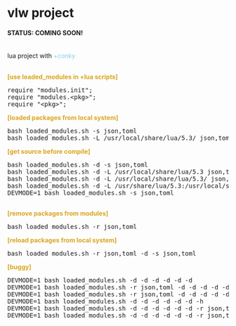 # vlw project

<h4><span>STATUS: </span>COMING SOON!</h4><br />
lua project with <span style="color:skyblue;">+conky</span></br></br>

<b style="color:goldenrod;">[use loaded_modules in +lua scripts]</b>
<pre>
require "modules.init";
require "modules.&lt;pkg&gt;";
require "&lt;pkg&gt;";
</pre>

<b style="color:goldenrod;">[loaded packages from local system]</b>
<pre>
bash loaded_modules.sh -s json,toml
bash loaded_modules.sh -L /usr/local/share/lua/5.3/ json,toml
</pre>

<b style="color:goldenrod;">[get source before compile]</b>
<pre>
bash loaded_modules.sh -d -s json,toml
bash loaded_modules.sh -d -L /usr/local/share/lua/5.3 json,toml
bash loaded_modules.sh -d -L /usr/local/share/lua/5.3/ json,toml
bash loaded_modules.sh -d -L /usr/share/lua/5.3:/usr/local/share/lua/5.3 json,toml
DEVMODE=1 bash loaded_modules.sh -s json,toml

</pre>

<b style="color:goldenrod;">[remove packages from modules]</b>
<pre>
bash loaded_modules.sh -r json,toml
</pre>

<b style="color:goldenrod;">[reload packages from local system]</b>
<pre>
bash loaded_modules.sh -r json,toml -d -s json,toml
</pre>

<b style="color:goldenrod;">[buggy]</b>
<pre>
DEVMODE=1 bash loaded_modules.sh -d -d -d -d -d -d
DEVMODE=1 bash loaded_modules.sh -r json,toml -d -d -d -d -d -d -h
DEVMODE=1 bash loaded_modules.sh -r json,toml -d -d -d -d -d -d
DEVMODE=1 bash loaded_modules.sh -d -d -d -d -d -d -h
DEVMODE=1 bash loaded_modules.sh -d -d -d -d -d -d -r json,toml -h
DEVMODE=1 bash loaded_modules.sh -d -d -d -d -d -d -r json,toml
</pre>
